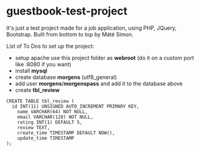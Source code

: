 # guestbook-test-project
It's just a test project made for a job application, using PHP, JQuery, Bootstrap. Built from bottom to top by Máté Simon.


List of To Dos to set up the project:
- setup apache use this project folder as **webroot** (do it on a custom port like :8080 if you want)
- install **mysql**
- create database **morgens** (utf8_general) 
- add user **morgens**/**morgenspass** and add it to the database above
- create **tbl_review** <br/>
```
CREATE TABLE tbl_review (
  id INT(11) UNSIGNED AUTO_INCREMENT PRIMARY KEY,
	name VARCHAR(64) NOT NULL,
	email VARCHAR(128) NOT NULL,
	rating INT(1) DEFAULT 5,
	review TEXT,
	create_time TIMESTAMP DEFAULT NOW(),
	update_time TIMESTAMP
);
```
